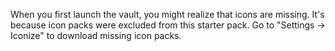 When you first launch the vault, you might realize that icons are missing. It's because icon packs were excluded from this starter pack. Go to "Settings -> Iconize" to download missing icon packs.